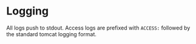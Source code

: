 # Logging

All logs push to stdout.  Access logs are prefixed with `ACCESS:` followed by
the standard tomcat logging format.
